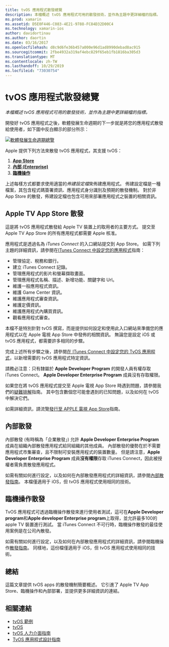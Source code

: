 ```yaml
---
title: tvOS 應用程式散發總覽
description: 本檔概述 tvOS 應用程式可用的散發技術，並作為主題中更詳細檔的指標。
ms.prod: xamarin
ms.assetid: D5E0F446-C083-4E21-9788-FC84D32D00C4
ms.technology: xamarin-ios
author: davidortinau
ms.author: daortin
ms.date: 03/16/2017
ms.openlocfilehash: d8c9d6fe36b457a000e96d1ad8990debad8ac915
ms.sourcegitcommit: 2fbe4932a319af4ebc829f65eb1fb1816ba305d3
ms.translationtype: MT
ms.contentlocale: zh-TW
ms.lasthandoff: 10/29/2019
ms.locfileid: "73030754"
---
```

# <a name="tvos-app-distribution-overview"></a>tvOS 應用程式散發總覽

_本檔概述 tvOS 應用程式可用的散發技術，並作為主題中更詳細檔的指標。_

開發好 tvOS 應用程式之後，軟體發展生命週期的下一步就是將您的應用程式散發給使用者，如下圖中反白顯示的部分所示：

[![軟體發展生命週期總覽](images/publishingdiagram.png)](images/publishingdiagram.png#lightbox)

Apple 提供下列方法來散發 tvOS 應用程式，其支援 tvOS：

1. [**App Store**](#Apple-TV-App-Store-Distribution)
2. [**內部 (Enterprise)** ](#In-House-Distribution) 
3. [**臨機操作**](#Ad_Hoc_Distribution) 

上述每樣方式都要求使用適當的*佈建設定檔*來佈建應用程式。 佈建設定檔是一種檔案，其包含程式碼簽署資訊、應用程式身分識別及預期的散發機制。 對於非 App Store 的散發，佈建設定檔也包含可用來部署應用程式之裝置的相關資訊。

<a name="Apple-TV-App-Store-Distribution" />

## <a name="apple-tv-app-store-distribution"></a>Apple TV App Store 散發

這是將 tvOS 應用程式散發給 Apple TV 裝置上的取用者的主要方式。 提交至 Apple TV App Store 的所有應用程式都需要 Apple 核准。

應用程式是透過名為 *iTunes Connect* 的入口網站提交到 App Store。 如需下列主題的詳細資訊，請參閱在[ITunes Connect 中設定您的應用程式](~/ios/deploy-test/app-distribution/app-store-distribution/itunesconnect.md)指南：

- 管理協定、稅務和銀行。
- 建立 iTunes Connect 記錄。
- 管理應用程式的影片和螢幕擷取畫面。
- 管理應用程式名稱、描述、新增功能、關鍵字和 Url。
- 維護一般應用程式資訊。
- 維護 Game Center 資訊。
- 維護應用程式審查資訊。
- 維護定價資訊。
- 維護應用程式內購買資訊。
- 觀看應用程式審查。

本檔不是特別針對 tvOS 撰寫，而是提供如何設定和使用此入口網站來準備您的應用程式以在 Apple 電視 App Store 中發佈的相關資訊。 無論您是設定 iOS 或 tvOS 應用程式，都需要許多相同的步驟。

完成上述所有步驟之後，請參閱[在 ITunes Connect 中設定您的 TvOS 應用程式](~/ios/tvos/deploy-test/app-distribution/itunes-connect.md)，以新增需要的 tvOS 應用程式特定資訊。

請務必注意：只有隸屬於 **Apple Developer Program** 的開發人員有權存取 iTunes Connect。 **Apple Developer Enterprise Program** 成員沒有存取權限。

如果您在將 tvOS 應用程式提交至 Apple 電視 App Store 時遇到問題，請參閱我們的[疑難排解](~/ios/tvos/troubleshooting.md)指南。 其中包含數個您可能會遇到的已知問題，以及如何在 tvOS 中解決它們。

如需詳細資訊，請流覽[發行至 APPLE 電視 App Store](~/ios/tvos/deploy-test/app-distribution/app-store-publishing.md)指南。

<a name="In-House-Distribution" />

## <a name="in-house-distribution"></a>內部散發

內部散發 (有時稱為「企業散發」) 允許 **Apple Developer Enterprise Program** 成員在組織內部散發應用程式給同組織的其他成員。 內部散發的優勢在於不需要應用程式市集審查，且不限制可安裝應用程式的裝置數量。 但是請注意，**Apple Developer Enterprise Program** 成員**沒有權限**存取 iTunes Connect，因此被授權者需負責散發應用程式。

如需有關如何進行設定，以及如何在內部散發應用程式的詳細資訊，請參閱[內部散發指南](~/ios/deploy-test/app-distribution/in-house-distribution.md)。 本檔僅適用于 iOS，但 tvOS 應用程式使用相同的技術。

<a name="Ad_Hoc_Distribution"/>

## <a name="ad-hoc-distribution"></a>臨機操作散發

TvOS 應用程式可透過臨機操作散發來進行使用者測試，這可在**Apple Developer program**和**Apple developer Enterprise program**上取得，並允許最多100的 apple TV 裝置進行測試。 當 iTunes Connect 不可行時，臨機操作散發的最佳使用案例是在公司內散發。

如需有關如何進行設定，以及如何在內部散發應用程式的詳細資訊，請參閱臨機操作[散發指南](~/ios/deploy-test/app-distribution/ad-hoc-distribution.md)。 同樣地，這份檔僅適用于 iOS，但 tvOS 應用程式使用相同的技術。

<a name="Summary" />

## <a name="summary"></a>總結

這篇文章提供 tvOS apps 的散發機制簡要概述。 它引進了 Apple TV App Store、臨機操作和內部部署，並提供更多詳細資訊的連結。

## <a name="related-links"></a>相關連結

- [tvOS 範例](https://docs.microsoft.com/samples/browse/?products=xamarin&term=Xamarin.iOS+tvOS)
- [tvOS](https://developer.apple.com/tvos/)
- [tvOS 人力介面指南](https://developer.apple.com/tvos/human-interface-guidelines/)
- [TvOS 應用程式設計指南](https://developer.apple.com/library/prerelease/tvos/documentation/General/Conceptual/AppleTV_PG/)
